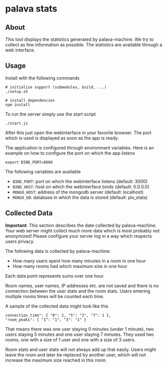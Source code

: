 # palava stats

## About

This tool displays the statistics generated by palava-machine. We try to
collect as few information as possible. The statistics are available through a
web interface.

## Usage

Install with the following commands

	# initialize support (submodules, build, ...)
	./setup.sh

	# install dependencies
	npm install

To run the server simply use the start script

	./start.js

After this just open the webinterface in your favorite browser. The port which
is used is displayed as soon as the app is ready.

The application is configured through environment variables. Here is an example
on how to configure the port on which the app listens

	export BIND_PORT=8080

The following variables are available

* `BIND_PORT`: port on which the webinterface listens (default: 3000)
* `BIND_HOST`: host on which the webinterface binds (default: 0.0.0.0)
* `MONGO_HOST`: address of the mongodb server (default: localhost)
* `MONGO_DB`: database in which the data is stored (default: plv\_stats)

## Collected Data

**Important**: This section describes the date collected by palava-machine. Your
web server might collect much more data which is most probably not anonymized!
Please configure your server log in a way which respects users privacy.

The following data is collected by palava-machine:

* How many users spent how many minutes in a room in one hour
* How many rooms had which maximum size in one hour

Each data point represents sums over one hour.

Room names, user names, IP addresses etc. are not saved and there is no
connection between the user stats and the room stats. Users entering multiple
rooms times will be counted each time.

A sample of the collected data might look like this

	connection_time": { "0": 1, "5": "2", "7": 1 },
	"room_peaks": { "1": "1", "3": "1" }

That means there was one user staying 0 minutes (under 1 minute), two users
staying 5 minutes and one user staying 7 minutes. They used two rooms, one with
a size of 1 user and one with a size of 3 users.

Room stats and user stats will not always add up that easily. Users might
leave the room and later be replaced by another user, which will not increase
the maximum size reached in this room.

